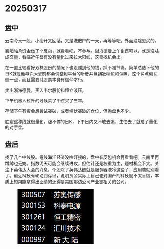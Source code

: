 # 20250317

## 盘中

云南今天一般，小高开又回落，又是洗散户的一天，再等等吧，外面没啥想买的。

襄阳轴承资金做了个反包，就看看吧，不参与。浙海德曼上午倒还可以，就是没啥成交量，看临近午盘有没有量化过来拉大阳线，这票找机会出。

在一直比较看好双林股份的情况下也没赚到他的钱，踩不准节奏。简单总结下他的日K就是他每次大涨前都会调整到平台的新低并且接近破位的位置，这个买点偏左侧一点，而且需要对股票本身有信仰才行。

卖出浙海德曼，买入韦尔股份和恒立液压。

下午机器人拉升的时候卖了中控买了三丰。

存储下午有资金想尝试突破，或者埋伏突破的仓位，但抛盘也不少。

胜宏这种线就很量化，涨不停的日K，下午日内又不敢去追，生怕去了就成了量化的对手盘。



## 盘后

找了几个中线股。短线海洋经济没啥好接的，盘中有反包机会再看看吧。云南里再蹲蹲也无妨。指数明天可能会继续进攻，但估计还是权重为主，题材机会不大。关注下英伟达大会的消息，个股除了英伟达链就是服务器液冷这些了，应用端就别看了。最近科技有轮动到存储，说明资金实际上自己也对国产的科技股不太自信，本质上短期能拿得出业绩的还得是美国那边公司产业链相关的公司。

<figure><img src=".gitbook/assets/屏幕截图 2025-03-17 230456.png" alt=""><figcaption></figcaption></figure>
